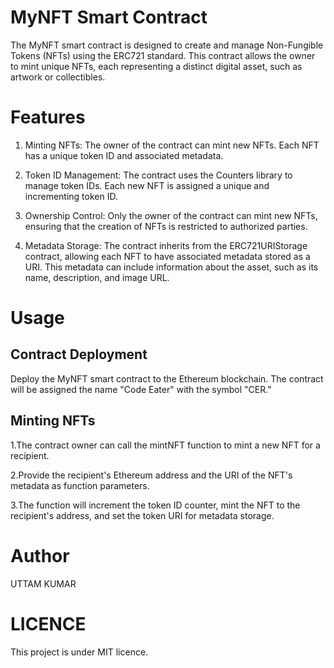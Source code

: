 # MyNFT Smart Contract

The MyNFT smart contract is designed to create and manage Non-Fungible Tokens (NFTs) using the ERC721 standard. This contract allows the owner to mint unique NFTs, each representing a distinct digital asset, such as artwork or collectibles.

# Features

1. Minting NFTs: The owner of the contract can mint new NFTs. Each NFT has a unique token ID and associated metadata.

2. Token ID Management: The contract uses the Counters library to manage token IDs. Each new NFT is assigned a unique and incrementing token ID.

3. Ownership Control: Only the owner of the contract can mint new NFTs, ensuring that the creation of NFTs is restricted to authorized parties.

4. Metadata Storage: The contract inherits from the ERC721URIStorage contract, allowing each NFT to have associated metadata stored as a URI. This metadata can include information about the asset, such as its name, description, and image URL.

# Usage

## Contract Deployment

Deploy the MyNFT smart contract to the Ethereum blockchain. The contract will be assigned the name "Code Eater" with the symbol "CER."

## Minting NFTs

1.The contract owner can call the mintNFT function to mint a new NFT for a recipient.

2.Provide the recipient's Ethereum address and the URI of the NFT's metadata as function parameters.

3.The function will increment the token ID counter, mint the NFT to the recipient's address, and set the token URI for metadata storage.

# Author

UTTAM KUMAR

# LICENCE

This project is under MIT licence.




